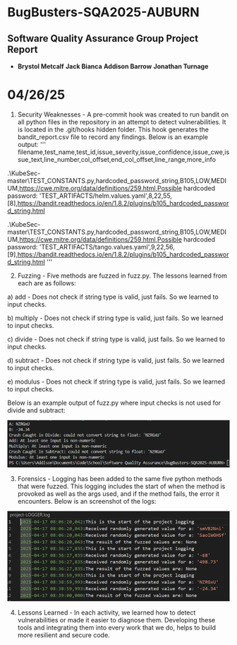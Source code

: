 # BugBusters-SQA2025-AUBURN  
## Software Quality Assurance Group Project Report

- **Brystol Metcalf**  **Jack Bianca**  **Addison Barrow**  **Jonathan Turnage** 
# 04/26/25

1. Security Weaknesses - 
A pre-commit hook was created to run bandit on all python files in the repository in an attempt to detect vulnerabilities. It is located in the .git/hooks hidden folder. This hook generates the bandit_report.csv file to record any findings. Below is an example output:
'''
filename,test_name,test_id,issue_severity,issue_confidence,issue_cwe,issue_text,line_number,col_offset,end_col_offset,line_range,more_info

.\KubeSec-master\TEST_CONSTANTS.py,hardcoded_password_string,B105,LOW,MEDIUM,https://cwe.mitre.org/data/definitions/259.html,Possible hardcoded password: 'TEST_ARTIFACTS/helm.values.yaml',8,22,55,[8],https://bandit.readthedocs.io/en/1.8.2/plugins/b105_hardcoded_password_string.html

.\KubeSec-master\TEST_CONSTANTS.py,hardcoded_password_string,B105,LOW,MEDIUM,https://cwe.mitre.org/data/definitions/259.html,Possible hardcoded password: 'TEST_ARTIFACTS/tango.values.yaml',9,22,56,[9],https://bandit.readthedocs.io/en/1.8.2/plugins/b105_hardcoded_password_string.html
'''

2. Fuzzing -
Five methods are fuzzed in fuzz.py. The lessons learned from each are as follows:

a) add - Does not check if string type is valid, just fails. So we learned to input checks.

b) multiply - Does not check if string type is valid, just fails. So we learned to input checks.

c) divide - Does not check if string type is valid, just fails. So we learned to input checks.

d) subtract - Does not check if string type is valid, just fails. So we learned to input checks.

e) modulus - Does not check if string type is valid, just fails. So we learned to input checks.

Below is an example output of fuzz.py where input checks is not used for divide and subtract:

![alt text](screenshots/image.png)

3. Forensics -
Logging has been added to the same five python methods that were fuzzed. This logging includes the start of when the method is provoked as well as the args used, and if the method fails, the error it encounters.
Below is an screenshot of the logs:

![alt text](screenshots/logger.PNG)

4. Lessons Learned -
In each activity, we learned how to detect vulnerabilities or made it easier to diagnose them. Developing these tools and integrating them into every work that we do, helps to build more resilient and secure code.
